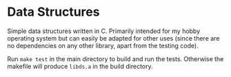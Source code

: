 # Data Structures

Simple data structures written in C. Primarily intended for my hobby operating system but can easily be adapted for other uses (since there are no dependencies on any other library, apart from the testing code).

Run `make test` in the main directory to build and run the tests. Otherwise the makefile will produce `libds.a` in the build directory.
